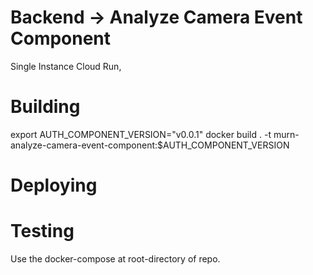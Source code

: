 # Backend -> Analyze Camera Event Component

Single Instance Cloud Run, 

# Building
export AUTH_COMPONENT_VERSION="v0.0.1"
docker build . -t murn-analyze-camera-event-component:$AUTH_COMPONENT_VERSION

# Deploying

# Testing
Use the docker-compose at root-directory of repo.
